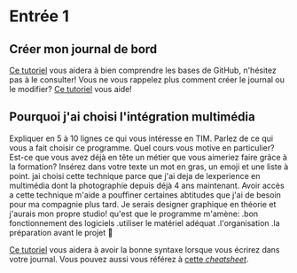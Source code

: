 # Entrée 1
## Créer mon journal de bord
[Ce tutoriel](https://guides.github.com/activities/hello-world/) vous aidera à bien comprendre les bases de GitHub, n'hésitez pas à le consulter!
Vous ne vous rappelez plus comment créer le journal ou le modifier? [Ce tutoriel](https://youtu.be/lX3bpuLK_Sg) vous aide! 

## Pourquoi j'ai choisi l'intégration multimédia
Expliquer en 5 à 10 lignes ce qui vous intéresse en TIM. Parlez de ce qui vous a fait choisir ce programme. Quel cours vous motive en particulier? Est-ce que vous avez déjà en tête un métier que vous aimeriez faire grâce à la formation? Insérez dans votre texte un mot en gras, un emoji et une liste à point. 
jai choisi cette technique parce que j'ai deja de lexperience en multimédia dont la photographie depuis déjà 4 ans maintenant. Avoir accès a cette technique m'aide a pouffiner certaines abtitudes que j'ai de besoin pour ma compagnie plus tard. Je serais designer graphique en théorie et j'aurais mon propre studio!
qu'est que le programme m'amène:
.bon fonctionnement des logiciels
.utiliser le matériel adéquat
.l'organisation 
.la préparation avant le projet 
💪


[Ce tutoriel](https://guides.github.com/features/mastering-markdown/) vous aidera à avoir la bonne syntaxe lorsque vous écrirez dans votre journal. Vous pouvez aussi vous référez à [cette *cheatsheet*](https://github.com/tchapi/markdown-cheatsheet/blob/master/README.md). 



